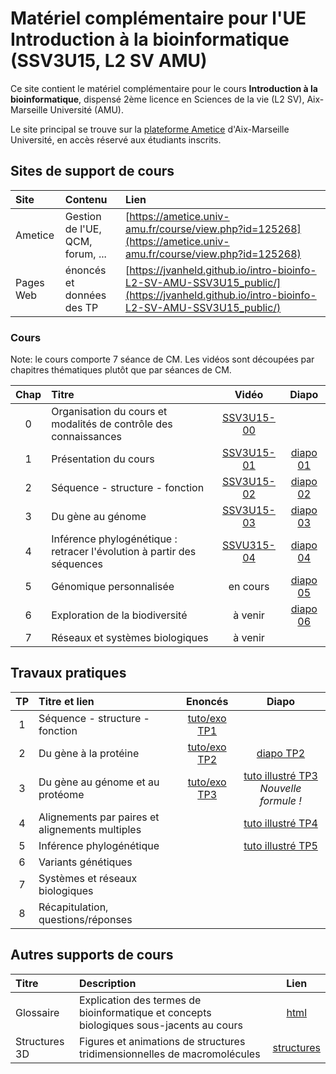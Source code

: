 # Matériel complémentaire pour l'UE Introduction à la bioinformatique (SSV3U15, L2 SV AMU)

Ce site contient le matériel complémentaire pour le cours **Introduction à la bioinformatique**, dispensé 2ème licence en Sciences de la vie (L2 SV), Aix-Marseille Université (AMU). 

Le site principal se trouve sur la [plateforme Ametice](https://ametice.univ-amu.fr/) d'Aix-Marseille Université, en accès réservé aux étudiants inscrits. 

## Sites de support de cours

| Site | Contenu | Lien |
|:---------------|:-------------------------|:----------------------------------------|
| Ametice |Gestion de l'UE, QCM, forum, ... | [https://ametice.univ-amu.fr/course/view.php?id=125268](https://ametice.univ-amu.fr/course/view.php?id=125268) |
| Pages Web | énoncés et données des TP | [https://jvanheld.github.io/intro-bioinfo-L2-SV-AMU-SSV3U15_public/](https://jvanheld.github.io/intro-bioinfo-L2-SV-AMU-SSV3U15_public/) |


### Cours

Note: le cours comporte 7 séance de CM. Les vidéos sont découpées par chapitres thématiques plutôt que par séances de CM. 

| Chap | Titre | Vidéo | Diapo |
|:---:|:-----------------------------------------|:------------:|:------:|
| 0 | Organisation du cours et modalités de contrôle des connaissances | [SSV3U15-00](https://amupod.univ-amu.fr/video/32344-ssv3u15-00-organisation-du-cours-introduciton-a-la-bioinformatique-jacques-van-helden/)
| 1 | Présentation du cours | [SSV3U15-01](https://amupod.univ-amu.fr/video/32228-ssv3u15-01-presentation-du-cours-jacques-van-helden/) | [diapo 01](diapo_pdf_SSV3U15/01_presentation-du-cours_SSV3U15_2024.pdf) |
| 2 | Séquence - structure - fonction | [SSV3U15-02](https://amupod.univ-amu.fr/video/32306-ssv3u15-02-sequence-structure-fonction-jacques-van-helden/) | [diapo 02](diapo_pdf_SSV3U15/02_sequence-structure-fonction_SSV3U15_2024.pdf) |
| 3 | Du gène au génome | [SSV3U15-03](https://amupod.univ-amu.fr/video/32976-ssv3u15-03_du-gene-au-genome_2024-09-20bmp4/) | [diapo 03](diapo_pdf_SSV3U15/03_Du-gene-au-genome_SSV3U15_2024.pdf) |
| 4 | Inférence phylogénétique : retracer l'évolution à partir des séquences |  [SSVU315-04](https://amupod.univ-amu.fr/video/32522-ssv3u15-04-inference-phylogenetique-jacques-van-helden/)| [diapo 04](diapo_pdf_SSV3U15/04_inference-phylogenetique_SSV3U15_2024.pdf) |
| 5 | Génomique personnalisée | en cours | [diapo 05](diapo_pdf_SSV3U15/05_genomique-des-populations_2024.pdf) |
| 6 | Exploration de la biodiversité | à venir | [diapo 06](diapo_pdf_SSV3U15/06_medecine-genomique_SSV3U15_2024.pdf)  |
| 7 | Réseaux et systèmes biologiques | à venir |

## Travaux pratiques

| TP | Titre et lien | Enoncés | Diapo |
|:---:|:------------------------------|:----------:|:--------:|
| 1 | Séquence - structure - fonction | [tuto/exo TP1](TP/TP1/) |
| 2 | Du gène à la protéine | [tuto/exo TP2](TP/TP2/) | [diapo TP2](TP/TP2/TP2_SSV3U15_diapo.pdf) |
| 3 | Du gène au génome et au protéome | [tuto/exo TP3](TP/TP3/) | [tuto illustré TP3](TP/TP3/TP3_SSV3U15_diapo.pdf) *Nouvelle formule !* |
| 4 | Alignements par paires et alignements multiples | | [tuto illustré TP4](TP/TP4/TP4_SSV3U15_diapo.pdf) |
| 5 | Inférence phylogénétique | | [tuto illustré TP5](TP/TP5/TP5_SSV3U15_diapo.pdf) |
| 6 | Variants génétiques |
| 7 | Systèmes et réseaux biologiques |
| 8 | Récapitulation, questions/réponses |

## Autres supports de cours

| Titre | Description | Lien |
|:------------|:-----------------------------------|:-----------:|
| Glossaire | Explication des termes de bioinformatique et concepts biologiques sous-jacents au cours | [html](glossaire_bioinfo/glossaire_bioinfo.html) |
| Structures 3D | Figures et animations de structures tridimensionnelles de macromolécules | [structures](structures/) | 

